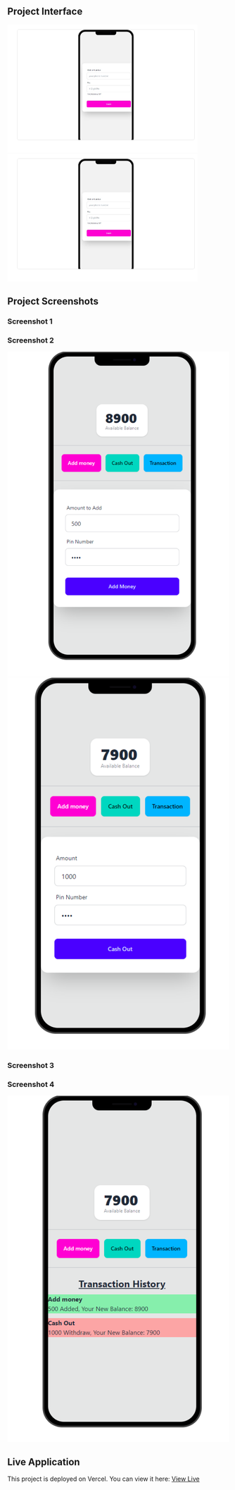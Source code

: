## Project Interface

![Login Screen](https://github.com/Ahsan-1015/Payoo-Bank-function/blob/main/images-readme.md/Screenshot%202024-09-20%20160757.png) ![Screenshot 1](https://github.com/Ahsan-1015/Payoo-Bank-function/blob/main/images-readme.md/Screenshot%202024-09-20%20160757.png)

## Project Screenshots

### Screenshot 1


### Screenshot 2
![Screenshot 2](https://github.com/Ahsan-1015/Payoo-Bank-function/blob/main/images-readme.md/Screenshot%202024-09-20%20163259.png) ![Screenshot 3](https://github.com/Ahsan-1015/Payoo-Bank-function/blob/main/images-readme.md/Screenshot%202024-09-20%20163321.png)

### Screenshot 3


### Screenshot 4
![Screenshot 4](https://github.com/Ahsan-1015/Payoo-Bank-function/blob/main/images-readme.md/Screenshot%202024-09-20%20163342.png)


## Live Application
This project is deployed on Vercel. You can view it here: [View Live](https://payoo-bank-function-ofa7ul1jp-ahsan-habibs-projects-13b56112.vercel.app/)
